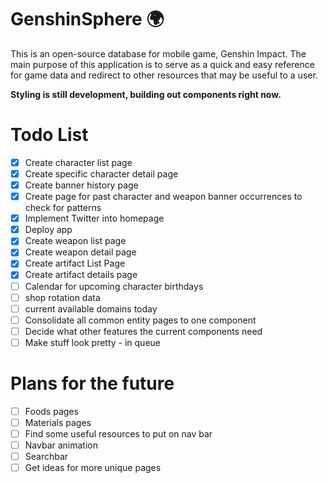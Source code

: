 # GenshinSphere 🌍
This is an open-source database for mobile game, Genshin Impact. The main purpose of this application is to serve as a quick and easy reference for game data and redirect to other resources that may be useful to a user.

**Styling is still development, building out components right now.**

# Todo List
- [x] Create character list page
- [x] Create specific character detail page
- [x] Create banner history page
- [x] Create page for past character and weapon banner occurrences to check for patterns
- [x] Implement Twitter into homepage
- [x] Deploy app
- [x] Create weapon list page
- [x] Create weapon detail page
- [x] Create artifact List Page
- [x] Create artifact details page
- [ ] Calendar for upcoming character birthdays
- [ ] shop rotation data
- [ ] current available domains today
- [ ] Consolidate all common entity pages to one component
- [ ] Decide what other features the current components need
- [ ] Make stuff look pretty - in queue

# Plans for the future
- [ ] Foods pages
- [ ] Materials pages
- [ ] Find some useful resources to put on nav bar
- [ ] Navbar animation
- [ ] Searchbar
- [ ] Get ideas for more unique pages